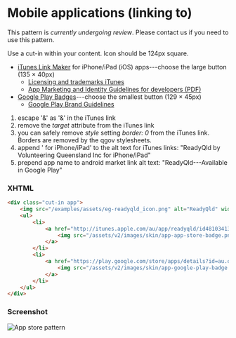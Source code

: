 # Mobile applications (linking to)
This pattern is *currently undergoing review*. Please contact us if you need to use this pattern.

Use a cut-in within your content.
Icon should be 124px square.
* [iTunes Link Maker](http://itunes.apple.com/linkmaker/) for iPhone/iPad (iOS) apps---choose the large button (135 × 40px) 
	* [Licensing and trademarks iTunes](https://developer.apple.com/softwarelicensing/agreements/itunes.php)
	* [App Marketing and Identity Guidelines for developers (PDF)](https://developer.apple.com/app-store/marketing/guidelines/)
* [Google Play Badges](http://developer.android.com/distribute/googleplay/promote/badges.html)---choose the smallest button (129 × 45px)
	* [Google Play Brand Guidelines](http://developer.android.com/distribute/googleplay/promote/brand.html)

1. escape '&' as '&' in the iTunes link
2. remove the *target* attribute from the iTunes link
3. you can safely remove *style* setting *border: 0* from the iTunes link. Borders are removed by the qgov stylesheets.
4. append ' for iPhone/iPad' to the alt text for iTunes links: "ReadyQld by Volunteering Queensland Inc for iPhone/iPad"
5. prepend app name to android market link alt text: "ReadyQld---Available in Google Play"
### XHTML

```html
<div class="cut-in app">
    <img src="/examples/assets/eg-readyqld_icon.png" alt="ReadyQld" width="124" class="icon" />
    <ul>
        <li>
            <a href="http://itunes.apple.com/au/app/readyqld/id481034135?mt=8&amp;uo=4">
                <img src="/assets/v2/images/skin/app-app-store-badge.png" alt="ReadyQld by Volunteering Queensland Inc for iPhone/iPad" style="border: 0;" />
            </a>
        </li>
        <li>
            <a href="https://play.google.com/store/apps/details?id=au.org.volunteeringqld.readyqld">
                <img src="/assets/v2/images/skin/app-google-play-badge.png" alt="ReadyQld—Available in Google Play" />
            </a>
        </li>
    </ul>
</div>
```

### Screenshot
![App store pattern](app-store-pattern.jpg)
